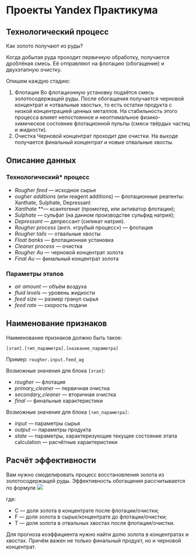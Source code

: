 # Проекты Yandex Практикума

## Технологический процесс

Как золото получают из руды? 

Когда добытая руда проходит первичную обработку, получается дроблёная смесь. Её отправляют на флотацию (обогащение) и двухэтапную очистку.

Опишем каждую стадию: 
1. Флотация
Во флотационную установку подаётся смесь золотосодержащей руды. После обогащения получается черновой концентрат и «отвальные хвосты», то есть остатки продукта с низкой концентрацией ценных металлов.
На стабильность этого процесса влияет непостоянное и неоптимальное физико-химическое состояние флотационной пульпы (смеси твёрдых частиц и жидкости).
2. Очистка 
Черновой концентрат проходит две очистки. На выходе получается финальный концентрат и новые отвальные хвосты.

## Описание данных
### Технологический* процесс
- *Rougher feed* — исходное сырье
- *ougher additions* (или reagent additions) — флотационные реагенты: Xanthate, Sulphate, Depressant
- *Xanthate* **— ксантогенат (промотер, или активатор флотации);
- *Sulphate* — сульфат (на данном производстве сульфид натрия);
- *Depressant* — депрессант (силикат натрия).
- *Rougher process* (англ. «грубый процесс») — флотация
- *Rougher tails* — отвальные хвосты
- *Float banks* — флотационная установка
- *Cleaner process* — очистка
- *Rougher Au* — черновой концентрат золота
- *Final Au* — финальный концентрат золота

### Параметры этапов
- *air amount* — объём воздуха
- *fluid levels* — уровень жидкости
- *feed size* — размер гранул сырья
- *feed rate* — скорость подачи

## Наименование признаков
Наименование признаков должно быть такое:

`[этап].[тип_параметра].[название_параметра]`

Пример: `rougher.input.feed_ag`

Возможные значения для блока `[этап]`:
- *rougher* — флотация
- *primary_cleaner* — первичная очистка
- *secondary_cleaner* — вторичная очистка
- *final* — финальные характеристики

Возможные значения для блока `[тип_параметра]`:
- *input* — параметры сырья
- *output* — параметры продукта
- *state* — параметры, характеризующие текущее состояние этапа
calculation — расчётные характеристики

## Расчёт эффективности
Вам нужно смоделировать процесс восстановления золота из золотосодержащей руды. 
Эффективность обогащения рассчитывается по формуле
<img src=https://pictures.s3.yandex.net/resources/Recovery_1576238822.jpg higth=500 widtg=500>

где:
- C — доля золота в концентрате после флотации/очистки;
- F — доля золота в сырье/концентрате до флотации/очистки;
- T — доля золота в отвальных хвостах после флотации/очистки.

Для прогноза коэффициента нужно найти долю золота в концентратах и хвостах. Причём важен не только финальный продукт, но и черновой концентрат.
